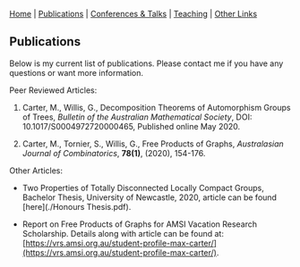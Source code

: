 [Home](./index.pdf) | [Publications](./publications.html) | [Conferences & Talks](./conf_talks.html) | [Teaching](./teaching.html) | [Other Links](./other.html)

## Publications

Below is my current list of publications. Please contact me if you have any questions or want more information.

Peer Reviewed Articles:

1. Carter, M., Willis, G., Decomposition Theorems of Automorphism Groups of Trees, *Bulletin of the Australian Mathematical Society*, DOI: 10.1017/S0004972720000465, Published online May 2020.

1. Carter, M., Tornier, S., Willis, G., Free Products of Graphs, *Australasian Journal of Combinatorics*, **78(1)**, (2020), 154-176.

Other Articles:

* Two Properties of Totally Disconnected Locally Compact Groups, Bachelor Thesis, University of Newcastle, 2020, article can be found [here](./Honours Thesis.pdf).

* Report on Free Products of Graphs for AMSI Vacation Research Scholarship. Details along with article can be found at: [https://vrs.amsi.org.au/student-profile-max-carter/](https://vrs.amsi.org.au/student-profile-max-carter/).


